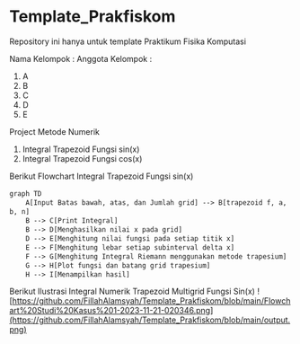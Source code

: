 # Template_Prakfiskom
Repository ini hanya untuk template Praktikum Fisika Komputasi

Nama Kelompok :
Anggota Kelompok :
1. A
2. B
3. C
4. D
5. E

Project Metode Numerik
1. Integral Trapezoid Fungsi sin(x)
2. Integral Trapezoid Fungsi cos(x)

Berikut Flowchart Integral Trapezoid Fungsi sin(x)
```mermaid
graph TD
    A[Input Batas bawah, atas, dan Jumlah grid] --> B[trapezoid f, a, b, n]
    B --> C[Print Integral]
    B --> D[Menghasilkan nilai x pada grid]
    D --> E[Menghitung nilai fungsi pada setiap titik x]
    E --> F[Menghitung lebar setiap subinterval delta x]
    F --> G[Menghitung Integral Riemann menggunakan metode trapesium]
    G --> H[Plot fungsi dan batang grid trapesium]
    H --> I[Menampilkan hasil]
```
Berikut Ilustrasi Integral Numerik Trapezoid Multigrid Fungsi Sin(x)
![https://github.com/FillahAlamsyah/Template_Prakfiskom/blob/main/Flowchart%20Studi%20Kasus%201-2023-11-21-020346.png](https://github.com/FillahAlamsyah/Template_Prakfiskom/blob/main/output.png)
